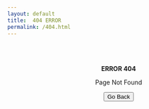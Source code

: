 ```yaml
---
layout: default
title:  404 ERROR
permalink: /404.html
---
```

<div class="error-container">
    <b>ERROR 404</b>
    <span id="currentUrl"></span>
    <p>Page Not Found</p>
    <button onclick="history.back()">Go Back</button>
</div>

<script>
    document.getElementById('currentUrl').textContent = window.location.href;
</script>

<style>
.error-container {
    text-align: center;
    padding: 50px;
    max-width: 800px;
    margin: 0 auto;
}

#currentUrl {
    color: var(--text-color);  // Use your theme color
    word-break: break-all;
}

.error-container button {
    cursor: pointer;
}
</style>



